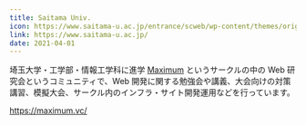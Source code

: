 ```yaml
---
title: Saitama Univ.
icon: https://www.saitama-u.ac.jp/entrance/scweb/wp-content/themes/original/images/favicon.ico
link: https://www.saitama-u.ac.jp/
date: 2021-04-01
---
```


埼玉大学・工学部・情報工学科に進学
[Maximum](https://maximum.vc/) というサークルの中の Web 研究会というコミュニティで、Web 開発に関する勉強会や講義、大会向けの対策講習、模擬大会、サークル内のインフラ・サイト開発運用などを行っています。

https://maximum.vc/
